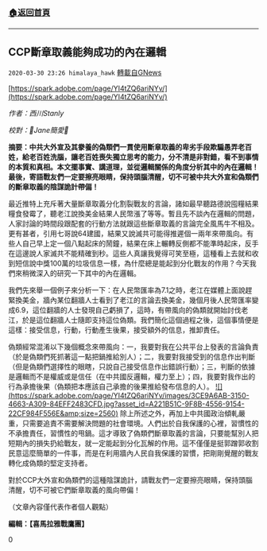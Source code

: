 ###  [:house:返回首頁](https://github.com/ourhimalayas/txt)
---

## CCP斷章取義能夠成功的內在邏輯
`2020-03-30 23:26 himalaya_hawk` [轉載自GNews](https://gnews.org/zh-hant/157760/)

[https://spark.adobe.com/page/YI4tZQ6ariNYv/](https://spark.adobe.com/page/YI4tZQ6ariNYv/)

*作者：西川Stanly*

*校對：👼Jane簡愛👼*

**摘要：中共大外宣及其豢養的偽類們一貫使用斷章取義的卑劣手段欺騙愚弄老百姓，給老百姓洗腦，讓老百姓喪失獨立思考的能力，分不清是非對錯，看不到事情的本質和真相。本文擺事實、講道理，並從邏輯關係的角度分析其中的內在邏輯！最後，寄語戰友們一定要擦亮眼睛，保持頭腦清醒，切不可被中共大外宣和偽類們的斷章取義的陰謀詭計帶偏！**

最近推特上充斥著大量斷章取義分化割裂戰友的言論，諸如最早聽路德說囤糧結果糧食發霉了，聽老江說換美金結果人民幣漲了等等。暫且先不談內在邏輯的問題，人家討論的時間段跟配套的行動方法就跟這些斷章取義的言論完全風馬牛不相及。更有甚者，引用七哥說64建國，結果又說滅共可能得推遲個一兩年來帶風向。有些人自己早上定一個八點起床的鬧鐘，結果在床上輾轉反側都不能準時起床，反手在這邊說人家滅共不能精確到秒。這些人真讓我覺得可笑至極，這種看上去就和收到短信說中獎100萬的垃圾信息一樣，為什麼總是能起到分化戰友的作用？今天我們來稍微深入的研究一下其中的內在邏輯。

我們先來舉一個例子來分析一下：在人民幣匯率為7.1之時，老江在媒體上面說趕緊換美金，牆內某位翻牆人士看到了老江的言論去換美金，幾個月後人民幣匯率變成6.9，這位翻牆的人士發現自己虧損了，這時，有帶風向的偽類就開始討伐老江，於是這位翻牆人士隨即支持這位偽類。我們簡化這個過程之後，這個事情便是這樣：接受信息，行動，行動產生後果，接受額外的信息，推卸責任。

偽類經常混淆以下幾個概念來帶風向：一，我要對我在公共平台上發表的言論負責（於是偽類們死抓著這一點把鍋推給別人）；二，我要對我接受到的信息作出判斷（但是偽類們選擇性的眼瞎，只說自己接受信息作出錯誤行動）；三，判斷的依據是邏輯而不是權威或是信任（在中共國反邏輯，權力至上）；四，我要對我作出的行為承擔後果（偽類把本應該自己承擔的後果推給發布信息的人）。
[!\[\](https://spark.adobe.com/page/YI4tZQ6ariNYv/images/3CE9A6AB-3150-4663-A309-84EFF2483CFD.jpg?asset_id=A221B51C-9F8B-4556-9154-22CF984F556E&amp;size=2560)](https://spark.adobe.com/page/YI4tZQ6ariNYv/images/3CE9A6AB-3150-4663-A309-84EFF2483CFD.jpg?asset_id=A221B51C-9F8B-4556-9154-22CF984F556E&amp;size=630)
除上所述之外，再加上中共國政治傾軋嚴重，只需要追責不需要解決問題的社會環境。人們出於自我保護的心裡，習慣性的不承擔責任，習慣性的甩鍋。這才導致了偽類們斷章取義的言論，只要能幫別人把短期內的損失扔給戰友，就一定能起到分化瓦解的作用。這不僅僅是挺郭蹭郭收割民意這麼簡單的一件事，而是在利用牆內人民自我保護的習慣，把剛剛覺醒的戰友轉化成偽類的堅定支持者。

對於CCP大外宣和偽類們的這種陰謀詭計，請戰友們一定要擦亮眼睛，保持頭腦清醒，切不可被它們斷章取義的風向帶偏！

（文章內容僅代表作者個人觀點）

**編輯：【喜馬拉雅戰鷹團】**

0
